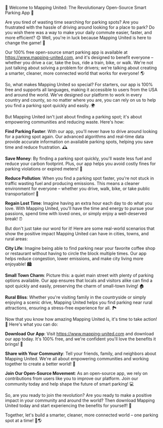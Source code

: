 🚀 Welcome to Mapping United: The Revolutionary Open-Source Smart Parking App 🚀

Are you tired of wasting time searching for parking spots? Are you frustrated with the hassle of driving around looking for a place to park? Do you wish there was a way to make your daily commute easier, faster, and more efficient? 😊 Well, you're in luck because Mapping United is here to change the game! 🎉

Our 100% free open-source smart parking app is available at https://www.mapping-united.com, and it's designed to benefit everyone – whether you drive a car, take the bus, ride a train, bike, or walk. We're not just talking about solving a problem for drivers; we're talking about creating a smarter, cleaner, more connected world that works for everyone! 🌎

So, what makes Mapping United so special? For starters, our app is 100% free and supports all languages, making it accessible to users from the USA and around the world. We've designed our platform to work in every country and county, so no matter where you are, you can rely on us to help you find a parking spot quickly and easily. 🌍

But Mapping United isn't just about finding a parking spot; it's about empowering communities and reducing waste. Here's how:

**Find Parking Faster**: With our app, you'll never have to drive around looking for a parking spot again. Our advanced algorithms and real-time data provide accurate information on available parking spots, helping you save time and reduce frustration. 🕰️

**Save Money**: By finding a parking spot quickly, you'll waste less fuel and reduce your carbon footprint. Plus, our app helps you avoid costly fines for parking violations or expired meters! 💸

**Reduce Pollution**: When you find a parking spot faster, you're not stuck in traffic wasting fuel and producing emissions. This means a cleaner environment for everyone – whether you drive, walk, bike, or take public transportation! 🌳

**Regain Lost Time**: Imagine having an extra hour each day to do what you love. With Mapping United, you'll have the time and energy to pursue your passions, spend time with loved ones, or simply enjoy a well-deserved break! ⏰

But don't just take our word for it! Here are some real-world scenarios that show the positive impact Mapping United can have in cities, towns, and rural areas:

**City Life**: Imagine being able to find parking near your favorite coffee shop or restaurant without having to circle the block multiple times. Our app helps reduce congestion, lower emissions, and make city living more enjoyable! 🏙️

**Small Town Charm**: Picture this: a quiet main street with plenty of parking options available. Our app ensures that locals and visitors alike can find a spot quickly and easily, preserving the charm of small-town living! 🏠

**Rural Bliss**: Whether you're visiting family in the countryside or simply enjoying a scenic drive, Mapping United helps you find parking near rural attractions, ensuring a stress-free experience for all. 🏞️

Now that you know how amazing Mapping United is, it's time to take action! 💪 Here's what you can do:

**Download Our App**: Visit https://www.mapping-united.com and download our app today. It's 100% free, and we're confident you'll love the benefits it brings! 📲

**Share with Your Community**: Tell your friends, family, and neighbors about Mapping United. We're all about empowering communities and working together to create a better world! 🌈

**Join Our Open-Source Movement**: As an open-source app, we rely on contributions from users like you to improve our platform. Join our community today and help shape the future of smart parking! 💻

So, are you ready to join the revolution? Are you ready to make a positive impact in your community and around the world? Then download Mapping United today and start experiencing the benefits for yourself! 🎉

Together, let's build a smarter, cleaner, more connected world – one parking spot at a time! 💪🌎